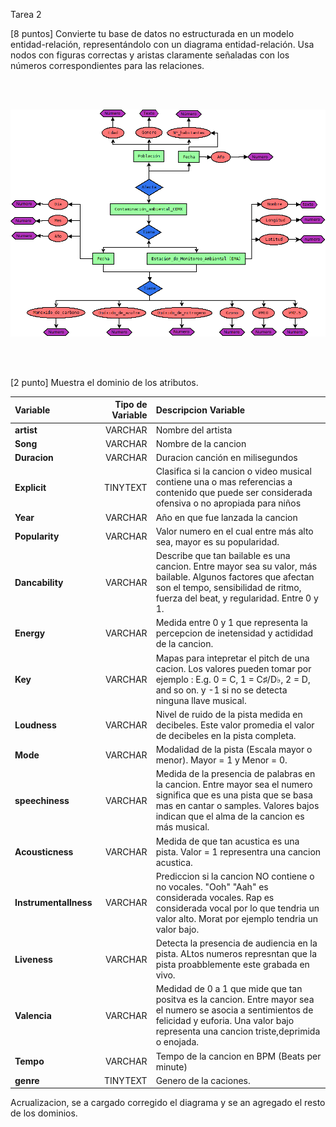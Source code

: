 

Tarea 2

[8 puntos] Convierte tu base de datos no estructurada en un modelo entidad-relación, representándolo con un diagrama entidad-relación. Usa nodos con figuras correctas y aristas claramente señaladas con los números correspondientes para las relaciones.

<br/><br/>

![TAREAS-BDR](Diagrama_Entidad_Relacion.png)

<br/><br/>


[2 punto] Muestra el dominio de los atributos.


| Variable     | Tipo de Variable | Descripcion Variable    | 
| :---        |    ----:   |          :--- |
| **artist**     | VARCHAR      | Nombre del artista  |
|**Song**   | VARCHAR        | Nombre de la cancion      |
| **Duracion**   | VARCHAR       | Duracion canción en milisegundos    |
| **Explicit**   | TINYTEXT      | Clasifica si la cancion o video musical contiene una o mas referencias a contenido que puede ser considerada ofensiva o no apropiada para niños    |
| **Year**   | VARCHAR       | Año en que fue lanzada la cancion      |
| **Popularity**   | VARCHAR        | Valor numero en el cual entre más alto sea, mayor es su popularidad.      |
| **Dancability**   | VARCHAR       | Describe que tan bailable es una cancion. Entre mayor sea su valor, más bailable. Algunos factores que afectan son el tempo, sensibilidad de ritmo, fuerza del beat, y regularidad. Entre 0 y 1.     |
| **Energy**   | VARCHAR       | Medida entre 0 y 1 que representa la percepcion de inetensidad y actididad de la cancion.     |
| **Key**   | VARCHAR     | Mapas para intepretar el pitch de una cacion. Los valores pueden tomar por ejemplo : E.g. 0 = C, 1 = C♯/D♭, 2 = D, and so on. y -1 si no se detecta ninguna llave musical.      |
| **Loudness**   | VARCHAR        | Nivel de ruido de la pista medida en decibeles. Este valor promedia el valor de decibeles en la pista completa.      |
| **Mode**   | VARCHAR        | Modalidad de la pista (Escala mayor o menor). Mayor = 1 y Menor = 0.      |
| **speechiness**   | VARCHAR        | Medida de la presencia de palabras en la cancion. Entre mayor sea el numero significa que es una pista que se basa mas en cantar o samples. Valores bajos indican que el alma de la cancion es más musical.      |
| **Acousticness**   | VARCHAR        | Medida de que tan acustica es una pista. Valor = 1 representra una cancion acustica.     |
| **Instrumentallness**   | VARCHAR        |  Prediccion si la cancion NO contiene o no vocales. "Ooh" "Aah" es considerada vocales. Rap es considerada vocal por lo que tendria un valor alto. Morat por ejemplo tendria un valor bajo.      |
| **Liveness**  | VARCHAR        |     Detecta la presencia de audiencia en la pista. ALtos numeros represntan que la pista proabblemente este grabada en vivo.     |
| **Valencia**   | VARCHAR        | Medidad de 0 a 1 que mide que tan positva es la cancion. Entre mayor sea el numero se asocia a sentimientos de felicidad y euforia. Una valor bajo representa una cancion triste,deprimida o enojada.       |
| **Tempo**   | VARCHAR        |     Tempo de la cancion en BPM (Beats per minute)
| **genre**   | TINYTEXT        |     Genero de la caciones. 




Acrualizacion, se a cargado corregido el diagrama y se an agregado el resto de los dominios.

